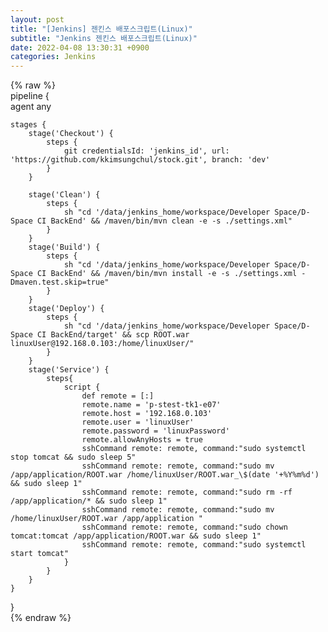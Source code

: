 ```yaml
---  
layout: post  
title: "[Jenkins] 젠킨스 배포스크립트(Linux)"  
subtitle: "Jenkins 젠킨스 배포스크립트(Linux)"  
date: 2022-04-08 13:30:31 +0900  
categories: Jenkins  
---  
```

{% raw %}  
pipeline {  
    agent any  
  
    stages {  
        stage('Checkout') {  
            steps {  
                git credentialsId: 'jenkins_id', url: 'https://github.com/kkimsungchul/stock.git', branch: 'dev'  
            }  
        }  
  
        stage('Clean') {  
            steps {  
				sh "cd '/data/jenkins_home/workspace/Developer Space/D-Space CI BackEnd' && /maven/bin/mvn clean -e -s ./settings.xml"  
            }  
        }  
		stage('Build') {  
			steps {  
				sh "cd '/data/jenkins_home/workspace/Developer Space/D-Space CI BackEnd' && /maven/bin/mvn install -e -s ./settings.xml -Dmaven.test.skip=true"  
			}  
		}  
		stage('Deploy') {  
			steps {  
				sh "cd '/data/jenkins_home/workspace/Developer Space/D-Space CI BackEnd/target' && scp ROOT.war linuxUser@192.168.0.103:/home/linuxUser/"  
			}  
		}  
        stage('Service') {  
			steps{  
				script {  
					def remote = [:]  
					remote.name = 'p-stest-tk1-e07'  
					remote.host = '192.168.0.103'  
					remote.user = 'linuxUser'  
					remote.password = 'linuxPassword'  
					remote.allowAnyHosts = true  
					sshCommand remote: remote, command:"sudo systemctl stop tomcat && sudo sleep 5"  
					sshCommand remote: remote, command:"sudo mv /app/application/ROOT.war /home/linuxUser/ROOT.war_\$(date '+%Y%m%d') && sudo sleep 1"  
					sshCommand remote: remote, command:"sudo rm -rf /app/application/* && sudo sleep 1"  
					sshCommand remote: remote, command:"sudo mv /home/linuxUser/ROOT.war /app/application "  
					sshCommand remote: remote, command:"sudo chown tomcat:tomcat /app/application/ROOT.war && sudo sleep 1"  
					sshCommand remote: remote, command:"sudo systemctl start tomcat"  
				}  
			}  
        }  
    }  
}  
{% endraw %}